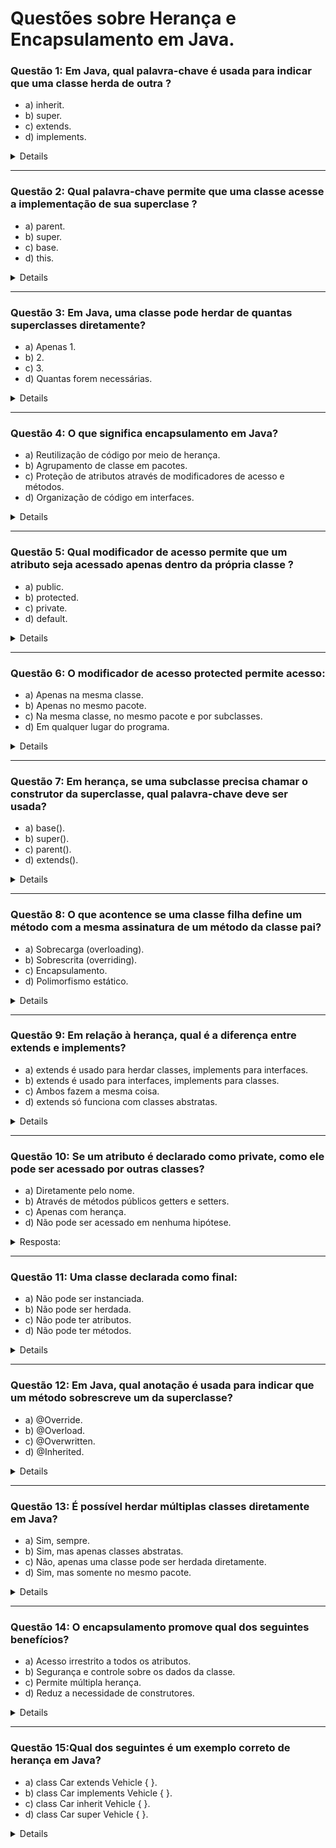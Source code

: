 # Questões sobre Herança e Encapsulamento em Java.

### Questão 1: Em Java, qual palavra-chave é usada para indicar que uma classe herda de outra ?

- a) inherit.
- b) super.
- c) extends.
- d) implements.

<details>
<sumary>Resposta:</sumary>

**- c) extends.**

</details>

---

### Questão 2: Qual palavra-chave permite que uma classe acesse a implementação de sua superclase ?

- a) parent.
- b) super.
- c) base.
- d) this.

<details>
<sumary>Resposta:</sumary>

**- b) super.**

</details>

---

### Questão 3: Em Java, uma classe pode herdar de quantas superclasses diretamente?

- a) Apenas 1.
- b) 2.
- c) 3.
- d) Quantas forem necessárias.

<details>
    <sumary>Resposta:</sumary>

**- a) Apenas 1.**

</details>

---

### Questão 4: O que significa encapsulamento em Java?

- a) Reutilização de código por meio de herança.
- b) Agrupamento de classe em pacotes.
- c) Proteção de atributos através de modificadores de acesso e métodos.
- d) Organização de código em interfaces.

<details>
    <sumary>Resposta:</sumary>

**- c) Proteção de atributos através de modificadores de acesso e método.**

</details>

---

### Questão 5: Qual modificador de acesso permite que um atributo seja acessado apenas dentro da própria classe ?

- a) public.
- b) protected.
- c) private.
- d) default.

<details>
<sumary>Resposta:</sumary>

**- c) private.**

</details>

---

### Questão 6: O modificador de acesso protected permite acesso:

- a) Apenas na mesma classe.
- b) Apenas no mesmo pacote.
- c) Na mesma classe, no mesmo pacote e por subclasses.
- d) Em qualquer lugar do programa.

<details>
<sumary>Resposta:</sumary>

**- c) Na mesma classe, no mesmo pacote e por subclasses.**

</details>

---

### Questão 7: Em herança, se uma subclasse precisa chamar o construtor da superclasse, qual palavra-chave deve ser usada?

- a) base().
- b) super().
- c) parent().
- d) extends().

<details>
<sumary>Resposta:</sumary>

**- b) super().**

</details>

---

### Questão 8: O que acontence se uma classe filha define um método com a mesma assinatura de um método da classe pai?

- a) Sobrecarga (overloading).
- b) Sobrescrita (overriding).
- c) Encapsulamento.
- d) Polimorfismo estático.

<details>
<sumary>Resposta:</sumary>

**- b) Sobrescrita (overriding).**

</details>

---

### Questão 9: Em relação à herança, qual é a diferença entre extends e implements?

- a) extends é usado para herdar classes, implements para interfaces.
- b) extends é usado para interfaces, implements para classes.
- c) Ambos fazem a mesma coisa.
- d) extends só funciona com classes abstratas.

<details>
<sumary>Resposta:</sumary>

**- a) extends é usado para herdar classes, impements para interfaces.**

</details>

---

### Questão 10: Se um atributo é declarado como private, como ele pode ser acessado por outras classes?

- a) Diretamente pelo nome.
- b) Através de métodos públicos getters e setters.
- c) Apenas com herança.
- d) Não pode ser acessado em nenhuma hipótese.

<details>
<summary>Resposta:</summary>

**- b) Através de métodos públicos getters e setters.**

</details>

---

### Questão 11: Uma classe declarada como final:

- a) Não pode ser instanciada.
- b) Não pode ser herdada.
- c) Não pode ter atributos.
- d) Não pode ter métodos.

<details>
<sumary>Resposta:</sumary>

**- b) Não pode ser herdada.**

</details>

---

### Questão 12: Em Java, qual anotação é usada para indicar que um método sobrescreve um da superclasse?

- a) @Override.
- b) @Overload.
- c) @Overwritten.
- d) @Inherited.

<details>
<sumary>Resposta:</sumary>

**- a) @Override.**

</details>

---

### Questão 13: É possível herdar múltiplas classes diretamente em Java?

- a) Sim, sempre.
- b) Sim, mas apenas classes abstratas.
- c) Não, apenas uma classe pode ser herdada diretamente.
- d) Sim, mas somente no mesmo pacote.

<details>
<sumary>Resposta:</sumary>

**- c) Não, apenas uma classe pode ser herdada diretamente.**

</details>

---

### Questão 14: O encapsulamento promove qual dos seguintes benefícios?

- a) Acesso irrestrito a todos os atributos.
- b) Segurança e controle sobre os dados da classe.
- c) Permite múltipla herança.
- d) Reduz a necessidade de construtores.

<details>
<sumary>Resposta:</sumary>

\*\*- b) Segurança e controle sobre os dados da classe.

</details>

---

### Questão 15:Qual dos seguintes é um exemplo correto de herança em Java?

- a) class Car extends Vehicle { }.
- b) class Car implements Vehicle { }.
- c) class Car inherit Vehicle { }.
- d) class Car super Vehicle { }.

<details>
<sumary>Resposta:</sumary>

**- a) class Car extends Vehicle { }.**

</details>
